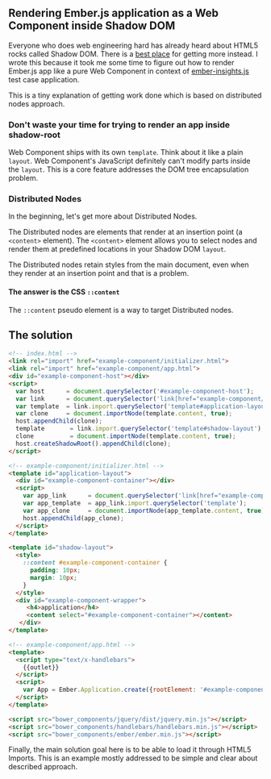 ## Rendering Ember.js application as a Web Component inside Shadow DOM

Everyone who does web engineering hard has already heard about HTML5 rocks called Shadow DOM. There is a [best place](http://www.html5rocks.com/en/tutorials/webcomponents/shadowdom) for getting more instead. I wrote this because it took me some time to figure out how to render Ember.js app like a pure Web Component in context of [ember-insights.js](http://ember-insights.github.io) test case application.

This is a tiny explanation of getting work done which is based on distributed nodes approach.

### Don't waste your time for trying to render an app inside shadow-root

Web Component ships with its own `template`. Think about it like a plain `layout`. Web Component's JavaScript definitely can't modify parts inside the `layout`. This is a core feature addresses the DOM tree encapsulation problem.

### Distributed Nodes

In the beginning, let's get more about Distributed Nodes.

The Distributed nodes are elements that render at an insertion point (a `<content>` element). The `<content>` element allows you to select nodes  and render them at predefined locations in your Shadow DOM `layout`.

The Distributed nodes retain styles from the main document, even when they render at an insertion point and that is a problem.

#### The answer is the CSS `::content`

The `::content` pseudo element is a way to target Distributed nodes.

## The solution

```html
<!-- index.html -->
<link rel="import" href="example-component/initializer.html">
<link rel="import" href="example-component/app.html">
<div id="example-component-host"></div>
<script>
  var host      = document.querySelector('#example-component-host');
  var link      = document.querySelector('link[href="example-component/initializer.html"]');
  var template  = link.import.querySelector('template#application-layout');
  var clone     = document.importNode(template.content, true);
  host.appendChild(clone);
  template       = link.import.querySelector('template#shadow-layout');
  clone          = document.importNode(template.content, true);
  host.createShadowRoot().appendChild(clone);
</script>
```

```html
<!-- example-component/initializer.html -->
<template id="application-layout">
  <div id="example-component-container"></div>
  <script>
    var app_link      = document.querySelector('link[href="example-component/app.html"]');
    var app_template  = app_link.import.querySelector('template');
    var app_clone     = document.importNode(app_template.content, true);
    host.appendChild(app_clone);
  </script>
</template>

<template id="shadow-layout">
  <style>
    ::content #example-component-container {
      padding: 10px;
      margin: 10px;
    }
  </style>
  <div id="example-component-wrapper">
     <h4>application</h4>
     <content select="#example-component-container"></content>
   </div>
</template>
```

```html
<!-- example-component/app.html -->
<template>
  <script type="text/x-handlebars">
    {{outlet}}
  </script>
  <script>
    var App = Ember.Application.create({rootElement: '#example-component-container'});
  </script>
</template>

<script src="bower_components/jquery/dist/jquery.min.js"></script>
<script src="bower_components/handlebars/handlebars.min.js"></script>
<script src="bower_components/ember/ember.min.js"></script>
```

Finally, the main solution goal here is to be able to load it through HTML5 Imports. This is an example mostly addressed to be simple and clear about described approach.

